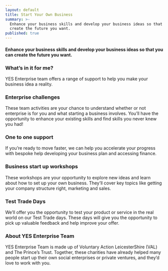 ```yaml
---
layout: default
title: Start Your Own Business
summary: >-
  Enhance your business skills and develop your business ideas so that you can
  create the future you want.
published: true
---
```


#### Enhance your business skills and develop your business ideas so that you can create the future you want.

### What’s in it for me?

YES Enterprise team offers a range of support to help you make your business idea a reality.

### Enterprise challenges

These team activities are your chance to understand whether or not enterprise is for you and what starting a business involves. You’ll have the opportunity to enhance your existing skills and find skills you never knew you had!

### One to one support

If you’re ready to move faster, we can help you accelerate your progress with bespoke help developing your business plan and accessing finance.

### Business start up workshops

These workshops are your opportunity to explore new ideas and learn about how to set up your own business. They’ll cover key topics like getting your company structure right, marketing and sales.

### Test Trade Days

We’ll offer you the opportunity to test your product or service in the real world on our Test Trade days. These days will give you the opportunity to pick up valuable feedback and help improve your offer.

### About YES Enterprise Team

YES Enterprise Team is made up of Voluntary Action LeicesterShire (VAL) and The Prince’s Trust. Together, these charities have already helped many people start up their own social enterprises or private ventures, and they’d love to work with you.